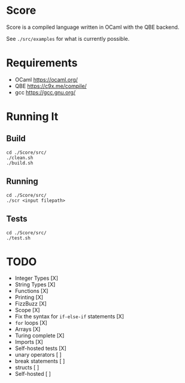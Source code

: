 # Score

Score is a compiled language written in OCaml with the QBE backend.

See `./src/examples` for what is currently possible.

# Requirements
- OCaml https://ocaml.org/
- QBE https://c9x.me/compile/
- gcc https://gcc.gnu.org/

# Running It

## Build
```
cd ./Score/src/
./clean.sh
./build.sh
```

## Running
```
cd ./Score/src/
./scr <input filepath>
```

## Tests
```
cd ./Score/src/
./test.sh
```
# TODO
- Integer Types [X]
- String Types [X]
- Functions [X]
- Printing [X]
- FizzBuzz [X]
- Scope [X]
- Fix the syntax for `if-else-if` statements [X]
- `for` loops [X]
- Arrays [X]
- Turing complete [X]
- Imports [X]
- Self-hosted tests [X]
- unary operators [ ]
- break statements [ ]
- structs [ ]
- Self-hosted [ ]
